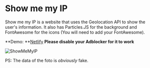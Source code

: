 # Show me my IP
Show me my IP is a website that uses the Geolocation API to show the user's information.
It also has Particles.JS for the background and FontAwesome for the icons (You will need to add your FontAwesome).

**Demo: **[Netlify](https://showmemyip.netlify.app/)
**Please disable your Adblocker for it to work**

![ShowMeMyIP](https://i.imgur.com/V6LgLOt.png)

PS: The data of the foto is *obviously* fake.
